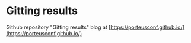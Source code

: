 # Gitting results
Github repository "Gitting results" blog at [https://porteusconf.github.io/](https://porteusconf.github.io/)
